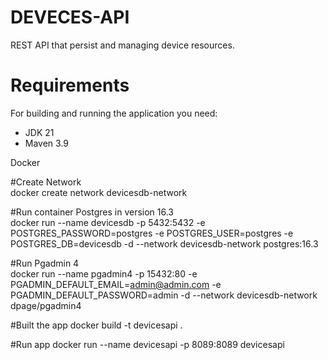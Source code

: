 
# DEVECES-API

 REST API that persist and managing device resources.

# **Requirements** <br>

For building and running the application you need:      

- JDK 21 <br>
- Maven 3.9 <br>

Docker  

#Create Network    
docker create network devicesdb-network    

#Run container Postgres in version 16.3  
docker run --name devicesdb -p 5432:5432 -e POSTGRES_PASSWORD=postgres -e POSTGRES_USER=postgres -e POSTGRES_DB=devicesdb -d --network devicesdb-network postgres:16.3

#Run Pgadmin 4  
docker run --name pgadmin4 -p 15432:80 -e PGADMIN_DEFAULT_EMAIL=admin@admin.com -e PGADMIN_DEFAULT_PASSWORD=admin -d --network devicesdb-network dpage/pgadmin4

#Built the app 
docker build -t devicesapi .

#Run app
docker run --name devicesapi -p 8089:8089 devicesapi
